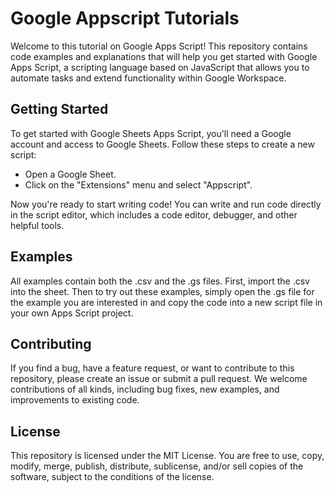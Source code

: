 # Google Appscript Tutorials

Welcome to this tutorial on Google Apps Script! This repository contains code examples and explanations that will help you get started with Google Apps Script, a scripting language based on JavaScript that allows you to automate tasks and extend functionality within Google Workspace.

## Getting Started

To get started with Google Sheets Apps Script, you'll need a Google account and access to Google Sheets. Follow these steps to create a new script:

- Open a Google Sheet.
- Click on the "Extensions" menu and select "Appscript".

Now you're ready to start writing code! You can write and run code directly in the script editor, which includes a code editor, debugger, and other helpful tools.

## Examples

All examples contain both the .csv and the .gs files. First, import the .csv into the sheet. Then to try out these examples, simply open the .gs file for the example you are interested in and copy the code into a new script file in your own Apps Script project.

## Contributing

If you find a bug, have a feature request, or want to contribute to this repository, please create an issue or submit a pull request. We welcome contributions of all kinds, including bug fixes, new examples, and improvements to existing code.

## License

This repository is licensed under the MIT License. You are free to use, copy, modify, merge, publish, distribute, sublicense, and/or sell copies of the software, subject to the conditions of the license.
